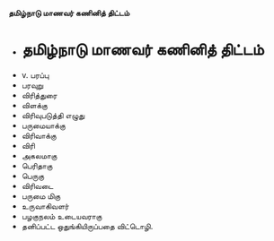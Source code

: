 **தமிழ்நாடு மாணவர் கணினித் திட்டம்**
- # தமிழ்நாடு மாணவர் கணினித் திட்டம்
- v. பரப்பு
- பரவுறு
- விரித்துரை
- விளக்கு
- விரிவுபடுத்தி எழுது
- பருமையாக்கு
- விரிவாக்கு
- விரி
- அகலமாகு
- பெரிதாகு
- பெருகு
- விரிவடை
- பருமை மிகு
- உருவாகிவளர்
- பழகுநலம் உடையவராகு
- தனிப்பட்ட ஒதுங்கியிருப்பதை விட்டொழி.

